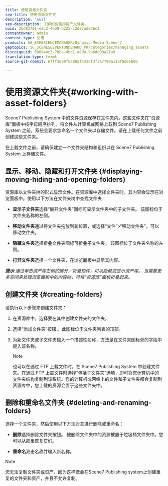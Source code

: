 ```yaml
---
title: 使用资源文件夹
seo-title: 使用资源文件夹
description: 'null'
seo-description: 了解如何使用资产文件夹。
uuid: 3bd83701-e2c2-4e39-b225-c2d27ad836c2
contentOwner: admin
content-type: 引用
products: SG_EXPERIENCEMANAGER/Dynamic-Media-Scene-7
geptopics: SG_SCENESEEVENTONDEMAND_PK/categories/managing_assets
discoiquuid: 588944c3-78ba-4bd1-a8da-9a6dd99a27a9
translation-type: tm+mt
source-git-commit: 6fff3699f8a08af433df3f3a7790a11bf9d05b00

---
```



# 使用资源文件夹{#working-with-asset-folders}

Scene7 Publishing System 中的文件资源保存在文件夹内。这些文件夹在“资源库”面板中按字母顺序排列。将文件从计算机或网络上载到 Scene7 Publishing System 之前，系统会要求您命名一个文件夹以存储文件。请在上载任何文件之前创建这些文件夹。

在上载文件之前，请确保建立一个文件夹结构和组织以在 Scene7 Publishing System 上存储文件。

## 显示、移动、隐藏和打开文件夹 {#displaying-moving-hiding-and-opening-folders}

资源库以文件夹树的形式显示文件。在资源库中选择文件夹时，其内容会显示在浏览面板中。使用以下方法在文件夹树中查找文件夹：

* **显示子文件夹**&#x200B;选择“展开文件夹”图标可显示文件夹中的子文件夹。 该图标位于文件夹名称的左侧。

* **移动文件夹**&#x200B;通过将文件夹拖放到新位置，或选择“文件”&gt;“移动文件夹”，可以移动文件夹。

* **隐藏文件夹**&#x200B;选择折叠文件夹图标可折叠子文件夹。 该图标位于文件夹名称的左侧。

* **打开文件夹**&#x200B;选择一个文件夹，在浏览面板中显示其内容。

***提示**:通过单击资产库左侧的展开／折叠控件，可以隐藏或显示资产库。 当需要更多空间来处理浏览面板中的内容时，可将“资源库”面板折叠起来。*

## 创建文件夹 {#creating-folders}

请执行以下步骤来创建文件夹：

1. 在资源库中，选择要在其中创建文件夹的文件夹。
1. 选择“添加文件夹”按钮 。此图标位于文件夹列表的顶部。
1. 为新文件夹或子文件夹输入一个描述性名称，方法是在文件夹图标旁的字段中键入该名称。

   >[!NOTE]
   >
   >也可以在通过 FTP 上载文件时，在 Scene7 Publishing System 中创建文件夹。在通过 FTP 上载文件时选择“包括子文件夹”选项，即可将您计算机中的文件夹结构复制到该系统。您的计算机或网络上的文件和子文件夹都会复制到资源库中，您上载的资源会置于这些文件夹中。

## 删除和重命名文件夹 {#deleting-and-renaming-folders}

选择一个文件夹，然后使用以下方法对其进行删除或重命名：

* **删除**&#x200B;选择删除文件夹按钮。 被删除文件夹中的资源被置于垃圾桶文件夹中。您可以从那里恢复它们。

* **重命名**&#x200B;双击名称并输入新名称。

>[!NOTE]
>
>您无法复制文件夹或资产，因为这样做会在Scene7 Publishing system上创建重复的文件夹和资产，并且不允许复制。
